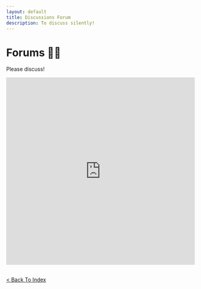 ```yaml
---
layout: default
title: Discussions Forum
description: To discuss silently!
---
```


# Forums 🐻‍❄️
Please discuss!

<iframe src="https://www5.cbox.ws/box/?boxid=950457&boxtag=iB7qgo" width="100%" height="500" allowtransparency="yes" allow="autoplay" frameborder="0" marginheight="0" marginwidth="0" scrolling="auto"></iframe>	
<br />
<br />

[< Back To Index](../)
